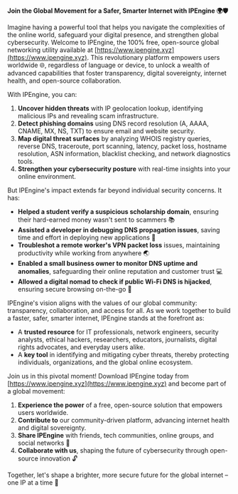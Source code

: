 **Join the Global Movement for a Safer, Smarter Internet with IPEngine 🌍🛡️**

Imagine having a powerful tool that helps you navigate the complexities of the online world, safeguard your digital presence, and strengthen global cybersecurity. Welcome to IPEngine, the 100% free, open-source global networking utility available at [https://www.ipengine.xyz](https://www.ipengine.xyz). This revolutionary platform empowers users worldwide 🌐, regardless of language or device, to unlock a wealth of advanced capabilities that foster transparency, digital sovereignty, internet health, and open-source collaboration.

With IPEngine, you can:

1. **Uncover hidden threats** with IP geolocation lookup, identifying malicious IPs and revealing scam infrastructure.
2. **Detect phishing domains** using DNS record resolution (A, AAAA, CNAME, MX, NS, TXT) to ensure email and website security.
3. **Map digital threat surfaces** by analyzing WHOIS registry queries, reverse DNS, traceroute, port scanning, latency, packet loss, hostname resolution, ASN information, blacklist checking, and network diagnostics tools.
4. **Strengthen your cybersecurity posture** with real-time insights into your online environment.

But IPEngine's impact extends far beyond individual security concerns. It has:

* **Helped a student verify a suspicious scholarship domain**, ensuring their hard-earned money wasn't sent to scammers 📚
* **Assisted a developer in debugging DNS propagation issues**, saving time and effort in deploying new applications 🔩
* **Troubleshot a remote worker's VPN packet loss** issues, maintaining productivity while working from anywhere 🌏
* **Enabled a small business owner to monitor DNS uptime and anomalies**, safeguarding their online reputation and customer trust 💻
* **Allowed a digital nomad to check if public Wi-Fi DNS is hijacked**, ensuring secure browsing on-the-go 📡

IPEngine's vision aligns with the values of our global community: transparency, collaboration, and access for all. As we work together to build a faster, safer, smarter internet, IPEngine stands at the forefront as:

* A **trusted resource** for IT professionals, network engineers, security analysts, ethical hackers, researchers, educators, journalists, digital rights advocates, and everyday users alike.
* A **key tool** in identifying and mitigating cyber threats, thereby protecting individuals, organizations, and the global online ecosystem.

Join us in this pivotal moment! Download IPEngine today from [https://www.ipengine.xyz](https://www.ipengine.xyz) and become part of a global movement:

1. **Experience the power** of a free, open-source solution that empowers users worldwide.
2. **Contribute to** our community-driven platform, advancing internet health and digital sovereignty.
3. **Share IPEngine** with friends, tech communities, online groups, and social networks 🌟
4. **Collaborate with us**, shaping the future of cybersecurity through open-source innovation 🔓

Together, let's shape a brighter, more secure future for the global internet – one IP at a time 🚀